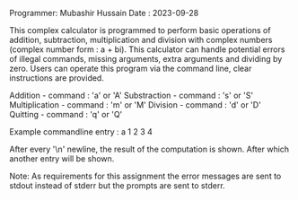 Programmer: Mubashir Hussain
Date : 2023-09-28

This complex calculator is programmed to perform basic operations of addition, subtraction, 
multiplication and division with complex numbers (complex number form : a + bi). This calculator can 
handle potential errors of illegal commands, missing arguments, extra arguments and dividing by zero. 
Users can operate this program via the command line, clear instructions are provided. 

Addition - command : 'a' or 'A'
Substraction - command : 's' or 'S'
Multiplication - command : 'm' or 'M'
Division - command : 'd' or 'D'
Quitting - command : 'q' or 'Q'

Example commandline entry : a 1 2 3 4

After every '\n' newline, the result of the computation is shown. After which another entry will be shown.

Note:
As requirements for this assignment the error messages are sent to stdout instead of stderr but the prompts 
are sent to stderr. 

